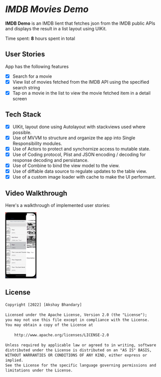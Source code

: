 # *IMDB Movies Demo*

**IMDB Demo** is an IMDB lient that fetches json from the IMDB public APIs and displays the result in a list layout using UIKit.

Time spent: **8** hours spent in total

## User Stories

App has the following features

- [x] Search for a movie
- [x] View list of movies fetched from the IMDB API using the specified search string
- [x] Tap on a movie in the list to view the movie fetched item in a detail screen

## Tech Stack
- [x] UIKit, layout done using Autolayout with stackviews used where possible.
- [x] Use of MVVM to structure and organize the app into Single Responsibility modules.
- [x] Use of Actors to protect and synchornize access to mutable state.
- [x] Use of Coding protocol, Plist and JSON encoding / decoding for response decoding and persistance. 
- [x] Use of Combine to bind the view model to the view.
- [x] Use of diffable data source to regulate updates to the table view.
- [x] Use of a custom image loader with cache to make the UI performant. 

## Video Walkthrough

Here's a walkthrough of implemented user stories:

<img src='https://github.com/abhandary/reqres/blob/main/imdb_movies.gif' title='Video Walkthrough' width='' alt='Video Walkthrough' />


## License

    Copyright [2022] [Akshay Bhandary]

    Licensed under the Apache License, Version 2.0 (the "License");
    you may not use this file except in compliance with the License.
    You may obtain a copy of the License at

        http://www.apache.org/licenses/LICENSE-2.0

    Unless required by applicable law or agreed to in writing, software
    distributed under the License is distributed on an "AS IS" BASIS,
    WITHOUT WARRANTIES OR CONDITIONS OF ANY KIND, either express or implied.
    See the License for the specific language governing permissions and
    limitations under the License.
